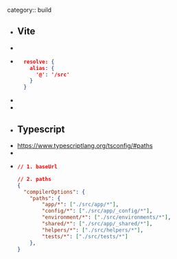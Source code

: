 category:: build

- ## Vite
-
- ```json
    resolve: {
      alias: {
        '@': '/src'
      }
    }
  ```
-
-
- ## Typescript
- https://www.typescriptlang.org/tsconfig/#paths
-
- ```json 
  // 1. baseUrl
  
  // 2. paths
  {
    "compilerOptions": {
      "paths": {
          "app/*": ["./src/app/*"],
          "config/*": ["./src/app/_config/*"],
          "environment/*": ["./src/environments/*"],
          "shared/*": ["./src/app/_shared/*"],
          "helpers/*": ["./src/helpers/*"],
          "tests/*": ["./src/tests/*"]
      },
  }
  ```